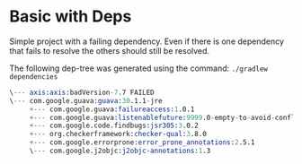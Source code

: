 # Basic with Deps

Simple project with a failing dependency. Even if there is one dependency that fails to resolve the others should still be resolved.

The following dep-tree was generated using the command: `./gradlew dependencies`

```s
\--- axis:axis:badVersion-7.7 FAILED
\--- com.google.guava:guava:30.1.1-jre
     +--- com.google.guava:failureaccess:1.0.1
     +--- com.google.guava:listenablefuture:9999.0-empty-to-avoid-conflict-with-guava
     +--- com.google.code.findbugs:jsr305:3.0.2
     +--- org.checkerframework:checker-qual:3.8.0
     +--- com.google.errorprone:error_prone_annotations:2.5.1
     \--- com.google.j2objc:j2objc-annotations:1.3
```

